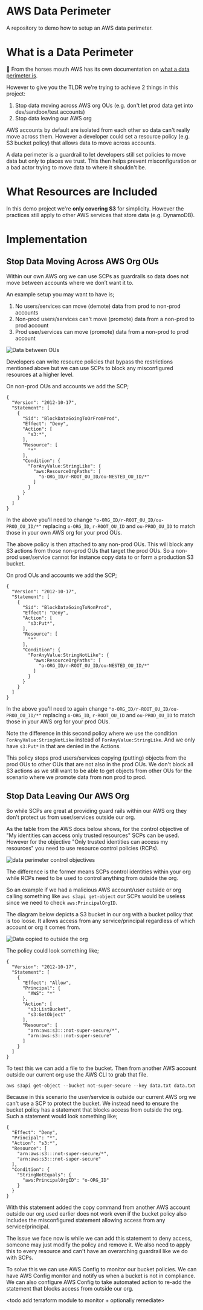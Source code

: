 # AWS Data Perimeter

A repository to demo how to setup an AWS data perimeter.

# What is a Data Perimeter

:horse: From the horses mouth AWS has its own documentation on [what a data perimeter is][aws-data-perimeter].

However to give you the TLDR we're trying to achieve 2 things in this project:

1. Stop data moving across AWS org OUs (e.g. don't let prod data get into dev/sandbox/test accounts)
2. Stop data leaving our AWS org

AWS accounts by default are isolated from each other so data can't really move across them. However a developer could set a resource policy (e.g. S3 bucket policy) that allows data to move across accounts.

A data perimeter is a guardrail to let developers still set policies to move data but only to places we trust. This then helps prevent misconfiguration or a bad actor trying to move data to where it shouldn't be.

# What Resources are Included

In this demo project we're **only covering S3** for simplicity. However the practices still apply to other AWS services that store data (e.g. DynamoDB).

# Implementation

## Stop Data Moving Across AWS Org OUs

Within our own AWS org we can use SCPs as guardrails so data does not move between accounts where we don’t want it to.

An example setup you may want to have is;

1. No users/services can move (demote) data from prod to non-prod accounts
2. Non-prod users/services can't move (promote) data from a non-prod to prod account
3. Prod user/services can move (promote) data from a non-prod to prod account

![Data between OUs](./docs/data-between-ous.png)

Developers can write resource policies that bypass the restrictions mentioned above but we can use SCPs to block any misconfigured resources at a higher level.

On non-prod OUs and accounts we add the SCP;

```
{
  "Version": "2012-10-17",
  "Statement": [
    {
      "Sid": "BlockDataGoingToOrFromProd",
      "Effect": "Deny",
      "Action": [
        "s3:*",
      ],
      "Resource": [
        "*"
      ],
      "Condition": {
        "ForAnyValue:StringLike": {
          "aws:ResourceOrgPaths": [
            "o-ORG_ID/r-ROOT_OU_ID/ou-NESTED_OU_ID/*"
          ]
        }
      }
    }
  ]
}
```

In the above you'll need to change `"o-ORG_ID/r-ROOT_OU_ID/ou-PROD_OU_ID/*"` replacing `o-ORG_ID`, `r-ROOT_OU_ID` and `ou-PROD_OU_ID` to match those in your own AWS org for your prod OUs.

The above policy is then attached to any non-prod OUs. This will block any S3 actions from those non-prod OUs that target the prod OUs. So a non-prod user/service cannot for instance copy data to or form a production S3 bucket.

On prod OUs and accounts we add the SCP;

```
{
  "Version": "2012-10-17",
  "Statement": [
    {
      "Sid": "BlockDataGoingToNonProd",
      "Effect": "Deny",
      "Action": [
        "s3:Put*",
      ],
      "Resource": [
        "*"
      ],
      "Condition": {
        "ForAnyValue:StringNotLike": {
          "aws:ResourceOrgPaths": [
            "o-ORG_ID/r-ROOT_OU_ID/ou-NESTED_OU_ID/*"
          ]
        }
      }
    }
  ]
}
```

In the above you'll need to again change `"o-ORG_ID/r-ROOT_OU_ID/ou-PROD_OU_ID/*"` replacing `o-ORG_ID`, `r-ROOT_OU_ID` and `ou-PROD_OU_ID` to match those in your AWS org for your prod OUs.

Note the difference in this second policy where we use the condition `ForAnyValue:StringNotLike` instead of `ForAnyValue:StringLike`. And we only have `s3:Put*` in that are denied in the Actions.

This policy stops prod users/services copying (putting) objects from the prod OUs to other OUs that are not also in the prod OUs. We don't block all S3 actions as we still want to be able to get objects from other OUs for the scenario where we promote data from non prod to prod.

## Stop Data Leaving Our AWS Org

So while SCPs are great at providing guard rails within our AWS org they don't protect us from user/services outside our org.

As the table from the AWS docs below shows, for the control objective of "My identities can access only trusted resources" SCPs can be used. However for the objective "Only trusted identities can access my resources" you need to use resource control policies (RCPs).

![data perimeter control objectives](./docs/data-perimeter-control-objectives.png)

The difference is the former means SCPs control identities within your org while RCPs need to be used to control anything from outside the org.

So an example if we had a malicious AWS account/user outside or org calling something like `aws s3api get-object` our SCPs would be useless since we need to check `aws:PrincipalOrgID`.

The diagram below depicts a S3 bucket in our org with a bucket policy that is too loose. It allows access from any service/principal regardless of which account or org it comes from.

![Data copied to outside the org](./docs/external-copy.png)

The policy could look something like;

```
{
  "Version": "2012-10-17",
  "Statement": [
    {
      "Effect": "Allow",
      "Principal": {
        "AWS": "*"
      },
      "Action": [
        "s3:ListBucket",
        "s3:GetObject"
      ],
      "Resource": [
        "arn:aws:s3:::not-super-secure/*",
        "arn:aws:s3:::not-super-secure"
      ]
    }
  ]
}
```

To test this we can add a file to the bucket. Then from another AWS account outside our current org use the AWS CLI to grab that file.

```
aws s3api get-object --bucket not-super-secure --key data.txt data.txt
```

Because in this scenario the user/service is outside our current AWS org we can't use a SCP to protect the bucket. We instead need to ensure the bucket policy has a statement that blocks access from outside the org. Such a statement would look something like;

```
{
  "Effect": "Deny",
  "Principal": "*",
  "Action": "s3:*",
  "Resource": [
    "arn:aws:s3:::not-super-secure/*",
    "arn:aws:s3:::not-super-secure"
  ],
  "Condition": {
    "StringNotEquals": {
      "aws:PrincipalOrgID": "o-ORG_ID"
    }
  }
}
```

With this statement added the copy command from another AWS account outside our org used earlier does not work even if the bucket policy also includes the misconfigured statement allowing access from any service/principal.

The issue we face now is while we can add this statement to deny access, someone may just modify the policy and remove it. We also need to apply this to every resource and can't have an overarching guardrail like we do with SCPs.

To solve this we can use AWS Config to monitor our bucket policies. We can have AWS Config monitor and notify us when a bucket is not in compliance. We can also configure AWS Config to take automated action to re-add the statement that blocks access from outside our org.

<todo add terraform module to monitor + optionally remediate>


[aws-data-perimeter]: https://aws.amazon.com/identity/data-perimeters-on-aws/